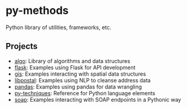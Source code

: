 # py-methods
Python library of utilities, frameworks, etc.

## Projects

- [algo](algo): Library of algorithms and data structures
- [flask](flask): Examples using Flask for API development
- [gis](gis): Examples interacting with spatial data structures
- [libpostal](libpostal): Examples using NLP to cleanse address data
- [pandas](pandas): Examples using pandas for data wrangling
- [py-techniques](py-techniques): Reference for Python language elements
- [soap](soap): Examples interacting with SOAP endpoints in a Pythonic way